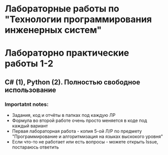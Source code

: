 # Лабораторные работы по "Технологии программирования инженерных систем"
# Лабораторно практические работы 1-2
## C# (1), Python (2). Полностью свободное использование

### Importatnt notes:
- Задания, код и отчёты в папках под каждую ЛР
- Формула во второй работе очень просто меняется в коде под каждый вариант
- Первая лабораторная работа - копия 5-ой Л/Р по предмету "Программирование и алгоритмизация на языках выскокого уровня"
- Если что-то не работает или есть вопросы - можете открыть Issue, постараюсь ответить

